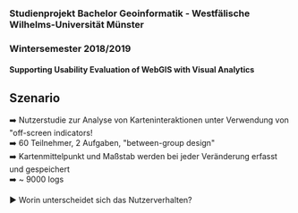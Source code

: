 ### Studienprojekt Bachelor Geoinformatik - Westfälische Wilhelms-Universität Münster    
### Wintersemester 2018/2019    
#### Supporting Usability Evaluation of WebGIS with Visual Analytics

## Szenario
:arrow_right: Nutzerstudie zur Analyse von Karteninteraktionen unter Verwendung von "off-screen indicators!  
:arrow_right: 60 Teilnehmer, 2 Aufgaben, "between-group design"  
:arrow_right: Kartenmittelpunkt und Maßstab werden bei jeder Veränderung erfasst und gespeichert  
:arrow_right: ~ 9000 logs  
  
:arrow_forward: Worin unterscheidet sich das Nutzerverhalten?
